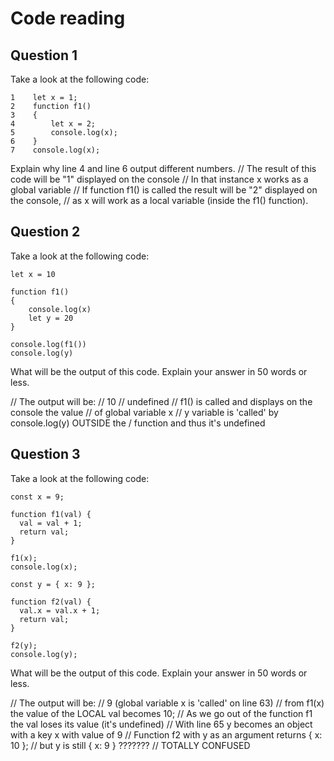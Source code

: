 # Code reading

## Question 1

Take a look at the following code:

```
1    let x = 1;
2    function f1()
3    {
4        let x = 2;
5        console.log(x);
6    }
7    console.log(x);
```

Explain why line 4 and line 6 output different numbers.
// The result of this code will be "1" displayed on the console
// In that instance x works as a global variable
// If function f1() is called the result will be "2" displayed on the console,
// as x will work as a local variable (inside the f1() function).

## Question 2

Take a look at the following code:

```
let x = 10

function f1()
{
    console.log(x)
    let y = 20
}

console.log(f1())
console.log(y)
```

What will be the output of this code. Explain your answer in 50 words or less.

// The output will be:
// 10
// undefined
// f1() is called and displays on the console the value
// of global variable x
// y variable is 'called' by console.log(y) OUTSIDE the
/ function and thus it's undefined

## Question 3

Take a look at the following code:

```
const x = 9;

function f1(val) {
  val = val + 1;
  return val;
}

f1(x);
console.log(x);

const y = { x: 9 };

function f2(val) {
  val.x = val.x + 1;
  return val;
}

f2(y);
console.log(y);
```

What will be the output of this code. Explain your answer in 50 words or less.

// The output will be:
// 9 (global variable x is 'called' on line 63)
// from f1(x) the value of the LOCAL val becomes 10;
// As we go out of the function f1 the val loses its value (it's undefined)
// With line 65 y becomes an object with a key x with value of 9
// Function f2 with y as an argument returns { x: 10 };
// but y is still { x: 9 } ???????
// TOTALLY CONFUSED